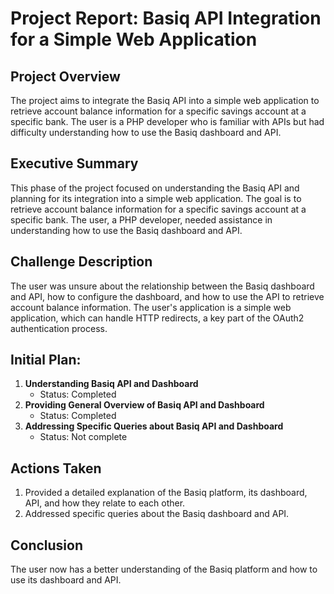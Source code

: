 # Project Report: Basiq API Integration for a Simple Web Application

## Project Overview

The project aims to integrate the Basiq API into a simple web application to retrieve account balance information for a specific savings account at a specific bank. The user is a PHP developer who is familiar with APIs but had difficulty understanding how to use the Basiq dashboard and API.

## Executive Summary 

This phase of the project focused on understanding the Basiq API and planning for its integration into a simple web application. The goal is to retrieve account balance information for a specific savings account at a specific bank. The user, a PHP developer, needed assistance in understanding how to use the Basiq dashboard and API. 

## Challenge Description 

The user was unsure about the relationship between the Basiq dashboard and API, how to configure the dashboard, and how to use the API to retrieve account balance information. The user's application is a simple web application, which can handle HTTP redirects, a key part of the OAuth2 authentication process.

## Initial Plan: 

1. **Understanding Basiq API and Dashboard**
   - Status: Completed
2. **Providing General Overview of Basiq API and Dashboard**
   - Status: Completed
3. **Addressing Specific Queries about Basiq API and Dashboard**
   - Status: Not complete


## Actions Taken 

1. Provided a detailed explanation of the Basiq platform, its dashboard, API, and how they relate to each other.
2. Addressed specific queries about the Basiq dashboard and API.

## Conclusion

The user now has a better understanding of the Basiq platform and how to use its dashboard and API.
